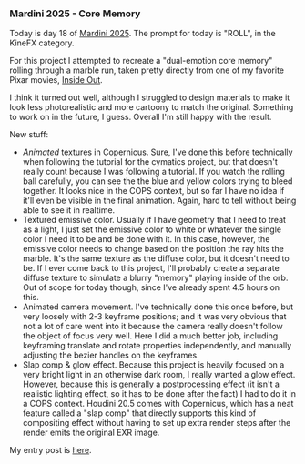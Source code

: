 ### Mardini 2025 - Core Memory

Today is day 18 of [Mardini 2025][mardini-2025]. The prompt for today is "ROLL",
in the KineFX category.

For this project I attempted to recreate a "dual-emotion core memory" rolling
through a marble run, taken pretty directly from one of my favorite Pixar movies,
[Inside Out][inside-out].

I think it turned out well, although I struggled to design materials to make it look
less photorealistic and more cartoony to match the original. Something to work on
in the future, I guess. Overall I'm still happy with the result.

New stuff:

  - _Animated_ textures in Copernicus. Sure, I've done this before technically
    when following the tutorial for the cymatics project, but that doesn't really
    count because I was following a tutorial. If you watch the rolling ball carefully,
    you can see the the blue and yellow colors trying to bleed together. It looks nice
    in the COPS context, but so far I have no idea if it'll even be visible in the
    final animation. Again, hard to tell without being able to see it in realtime.
  - Textured emissive color. Usually if I have geometry that I need to treat as a light,
    I just set the emissive color to white or whatever the single color I need it to be
    and be done with it. In this case, however, the emissive color needs to change based
    on the position the ray hits the marble. It's the same texture as the diffuse color,
    but it doesn't need to be. If I ever come back to this project, I'll probably create
    a separate diffuse texture to simulate a blurry "memory" playing inside of the orb.
    Out of scope for today though, since I've already spent 4.5 hours on this.
  - Animated camera movement. I've technically done this once before, but very loosely
    with 2-3 keyframe positions; and it was very obvious that not a lot of care went
    into it because the camera really doesn't follow the object of focus very well.
    Here I did a much better job, including keyframing translate and rotate properties
    independently, and manually adjusting the bezier handles on the keyframes.
  - Slap comp & glow effect. Because this project is heavily focused on a very bright
    light in an otherwise dark room, I really wanted a glow effect. However, because
    this is generally a postprocessing effect (it isn't a realistic lighting effect,
    so it has to be done after the fact) I had to do it in a COPS context. Houdini
    20.5 comes with Copernicus, which has a neat feature called a "slap comp" that
    directly supports this kind of compositing effect without having to set up extra
    render steps after the render emits the original EXR image.

My entry post is [here][entry-post].

[mardini-2025]: https://www.sidefx.com/community-main-menu/contests-jams/mardini-2025/
[inside-out]: https://www.disneyplus.com/movies/inside-out/uzQ2ycVDi2IE?v=control
[entry-post]: https://www.sidefx.com/forum/topic/100190/?page=1#post-440853
